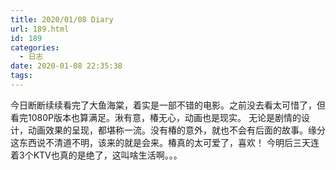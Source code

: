 ```yaml
---
title: 2020/01/08 Diary
url: 189.html
id: 189
categories:
  - 日志
date: 2020-01-08 22:35:38
tags:
---
```


今日断断续续看完了大鱼海棠，着实是一部不错的电影。之前没去看太可惜了，但看完1080P版本也算满足。湫有意，椿无心，动画也是现实。 无论是剧情的设计，动画效果的呈现，都堪称一流。没有椿的意外，就也不会有后面的故事。缘分这东西说不清道不明，该来的就是会来。椿真的太可爱了，喜欢！ 今明后三天连着3个KTV也真的是绝了，这叫啥生活啊。。。